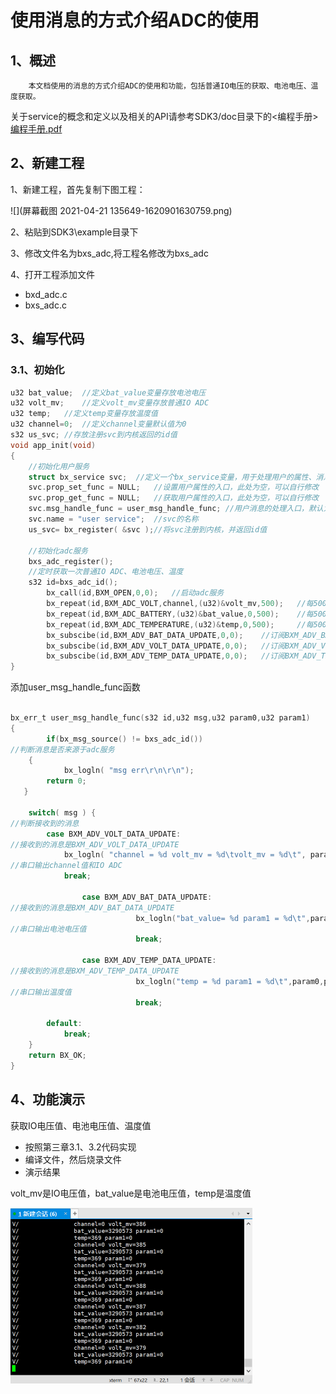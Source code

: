 # 使用消息的方式介绍ADC的使用

## 1、概述

 		本文档使用的消息的方式介绍ADC的使用和功能，包括普通IO电压的获取、电池电压、温度获取。
 		

关于service的概念和定义以及相关的API请参考SDK3/doc目录下的<编程手册> [编程手册.pdf](..\..\编程手册.pdf) 

## 2、新建工程

1、新建工程，首先复制下图工程：

![](屏幕截图 2021-04-21 135649-1620901630759.png)

2、粘贴到SDK3\example目录下

3、修改文件名为bxs_adc,将工程名修改为bxs_adc

4、打开工程添加文件

- bxd_adc.c
- bxs_adc.c

## 3、编写代码

### 3.1、初始化

```c
u32 bat_value;	//定义bat_value变量存放电池电压
u32 volt_mv;	//定义volt_mv变量存放普通IO ADC
u32 temp;	//定义temp变量存放温度值
u32 channel=0;	//定义channel变量默认值为0
s32 us_svc; //存放注册svc到内核返回的id值
void app_init(void)
{
    //初始化用户服务
    struct bx_service svc;	//定义一个bx_service变量，用于处理用户的属性、消息等
    svc.prop_set_func = NULL;	//设置用户属性的入口，此处为空，可以自行修改
    svc.prop_get_func = NULL;	//获取用户属性的入口，此处为空，可以自行修改
    svc.msg_handle_func = user_msg_handle_func;	//用户消息的处理入口，默认为user_msg_handle_func,可以自行修改
    svc.name = "user service";	//svc的名称
    us_svc= bx_register( &svc );//将svc注册到内核，并返回id值
    
    //初始化adc服务
	bxs_adc_register();   
    //定时获取一次普通IO ADC、电池电压、温度
    s32 id=bxs_adc_id();
		bx_call(id,BXM_OPEN,0,0);	//启动adc服务
		bx_repeat(id,BXM_ADC_VOLT,channel,(u32)&volt_mv,500);	//每500ms向adc服务发送一次获取普通IO ADC的消息
		bx_repeat(id,BXM_ADC_BATTERY,(u32)&bat_value,0,500);	//每500ms向adc服务发送一次获取电池电压的消息
		bx_repeat(id,BXM_ADC_TEMPERATURE,(u32)&temp,0,500);		//每500ms向adc服务发送一次获取温度值的消息
		bx_subscibe(id,BXM_ADV_BAT_DATA_UPDATE,0,0);	//订阅BXM_ADV_BAT_DATA_UPDATE消息，只要adc服务发布该消息，就会被用户接收，然后执行app_msg_handle_func函数
		bx_subscibe(id,BXM_ADV_VOLT_DATA_UPDATE,0,0);	//订阅BXM_ADV_VOLT_DATA_UPDATE消息，只要adc服务发布该消息，就会被用户接收，然后执行app_msg_handle_func函数
		bx_subscibe(id,BXM_ADV_TEMP_DATA_UPDATE,0,0);	//订阅BXM_ADV_TEMP_DATA_UPDATE消息，只要adc服务发布该消息，就会被用户接收，然后执行app_msg_handle_func函数
}
```

添加user_msg_handle_func函数

```c

bx_err_t user_msg_handle_func(s32 id,u32 msg,u32 param0,u32 param1)
{
		if(bx_msg_source() != bxs_adc_id())		
//判断消息是否来源于adc服务
   	{
			bx_logln( "msg err\r\n\r\n");
		return 0;
   }
	
    switch( msg ) {
//判断接收到的消息            
        case BXM_ADV_VOLT_DATA_UPDATE:
//接收到的消息是BXM_ADV_VOLT_DATA_UPDATE
            bx_logln( "channel = %d volt_mv = %d\tvolt_mv = %d\t", param0, param1, volt_mv );	
//串口输出channel值和IO ADC
            break;
				
				case BXM_ADV_BAT_DATA_UPDATE:
//接收到的消息是BXM_ADV_BAT_DATA_UPDATE            
							bx_logln("bat_value= %d param1 = %d\t",param0,param1);
//串口输出电池电压值
							break;

				case BXM_ADV_TEMP_DATA_UPDATE:
//接收到的消息是BXM_ADV_TEMP_DATA_UPDATE
							bx_logln("temp = %d param1 = %d\t",param0,param1);
//串口输出温度值
							break;
				
        default:
            break;
    }
    return BX_OK;
}
```

## 4、功能演示

获取IO电压值、电池电压值、温度值

- 按照第三章3.1、3.2代码实现
- 编译文件，然后烧录文件
- 演示结果

volt_mv是IO电压值，bat_value是电池电压值，temp是温度值

<img src="image-2021-02-05 172957.png" style="zoom:50%;" />
